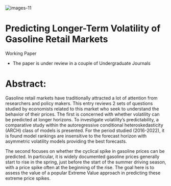 
![images-11](https://user-images.githubusercontent.com/108365002/206346223-56dac6d9-585a-49bc-87ae-5ba8dfe83c55.jpeg)

# Predicting Longer-Term Volatility of Gasoline Retail Markets
Working Paper

* The paper is under review in a couple of Undergraduate Journals

# Abstract:

  Gasoline retail markets have traditionally attracted a lot of attention from researchers and policy makers. This entry reviews 2 sets of questions studied by economists related to this market who seek to understand the behavior of their prices. The first is concerned with whether volatility can be predicted at longer horizons. To investigate volatility’s predictability, a comparative study within the autoregressive conditional heteroskedasticity (ARCH) class of models is presented. For the period studied (2016-2022), it is found model rankings are insensitive to the forecast horizon with asymmetric volatility models providing the best forecasts.
  
  The second focuses on whether the cyclical spike in gasoline prices can be predicted. In particular, it is widely documented gasoline prices generally start to rise in the spring, just before the start of the summer driving season, with a price spike often at the beginning of the rise. The goal here is to assess the value of a popular Extreme Value approach in predicting these extreme price spikes.
